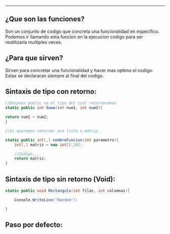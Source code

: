 
---
## **¿Que son las funciones?**

Son un conjunto de codigo que concreta una funcionalidad en especifico. Podemos ir llamando esta funcion en la ejecucion codigo para ser reutilizarla multiples veces.


## **¿Para que sirven?**

Sirven para concretar una funcionalidad y hacer mas optimo el codigo. Estas se declararan siempre al final del codigo. 


## Sintaxis de tipo con retorno:
```csharp
//Despues public va el tipo del cual retornaremos
static public int Suma(int num1, int num2){

return num1 + num2;
}

//Si queremos retornar una lista o matriz 

static public int[,] nombreFuncion(int parametro){
    int[,] matriz = new int[2,10];

	//Codigo...
	return matriz;
}


```


## Sintaxis de tipo sin retorno (Void):
```csharp
static public void Rectangulo(int filas, int columnas){

	Console.WriteLine("Random");

}
```

## Paso por defecto:

```sql

```


